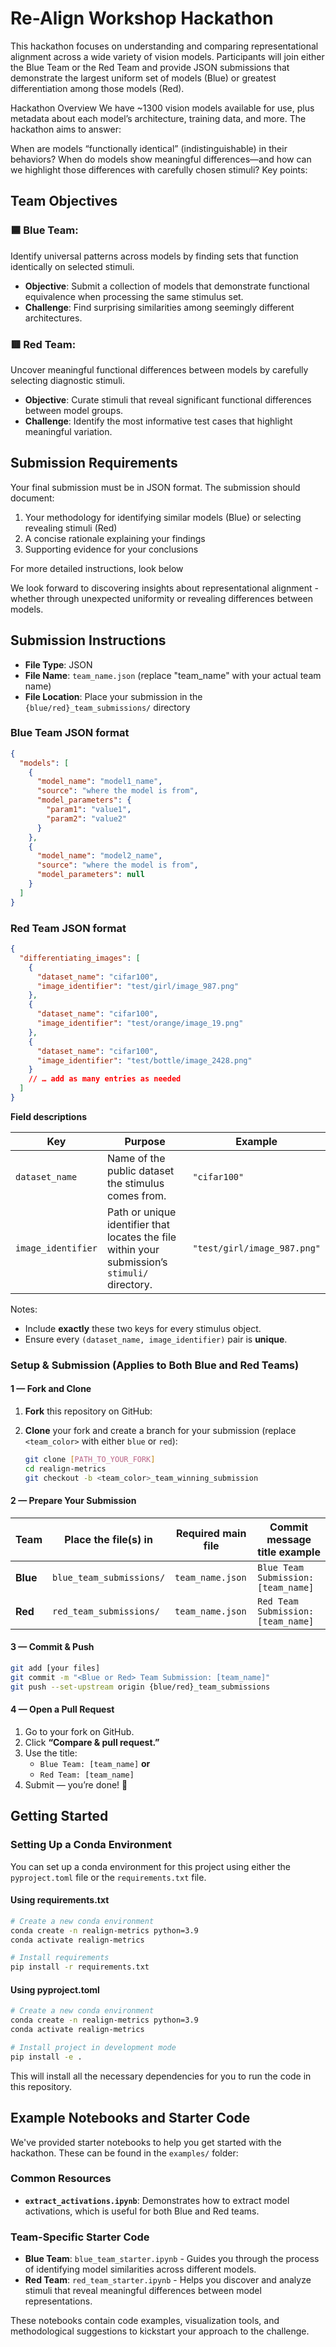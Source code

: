 # Re-Align Workshop Hackathon

This hackathon focuses on understanding and comparing representational alignment across a wide variety of vision models. Participants will join either the Blue Team or the Red Team and provide JSON submissions that demonstrate the largest uniform set of models (Blue) or greatest differentiation among those models (Red).

Hackathon Overview
We have ~1300 vision models available for use, plus metadata about each model’s architecture, training data, and more. The hackathon aims to answer:

When are models “functionally identical” (indistinguishable) in their behaviors?
When do models show meaningful differences—and how can we highlight those differences with carefully chosen stimuli?
Key points:

## Team Objectives

### 🟦 Blue Team:
Identify universal patterns across models by finding sets that function identically on selected stimuli.

- **Objective**: Submit a collection of models that demonstrate functional equivalence when processing the same stimulus set.
- **Challenge**: Find surprising similarities among seemingly different architectures.

### 🟥 Red Team:
Uncover meaningful functional differences between models by carefully selecting diagnostic stimuli.

- **Objective**: Curate stimuli that reveal significant functional differences between model groups.
- **Challenge**: Identify the most informative test cases that highlight meaningful variation.

## Submission Requirements
Your final submission must be in JSON format. The submission should document:
1. Your methodology for identifying similar models (Blue) or selecting revealing stimuli (Red)
2. A concise rationale explaining your findings
3. Supporting evidence for your conclusions

For more detailed instructions, look below

We look forward to discovering insights about representational alignment - whether through unexpected uniformity or revealing differences between models.


## Submission Instructions

- **File Type**: JSON
- **File Name**: `team_name.json` (replace "team_name" with your actual team name)
- **File Location**: Place your submission in the `{blue/red}_team_submissions/` directory

### Blue Team JSON format

```json
{
  "models": [
    {
      "model_name": "model1_name",
      "source": "where the model is from",
      "model_parameters": {
        "param1": "value1",
        "param2": "value2"
      }
    },
    {
      "model_name": "model2_name",
      "source": "where the model is from",
      "model_parameters": null
    }
  ]
}
```

### Red Team JSON format

```json
{
  "differentiating_images": [
    {
      "dataset_name": "cifar100",
      "image_identifier": "test/girl/image_987.png"
    },
    {
      "dataset_name": "cifar100",
      "image_identifier": "test/orange/image_19.png"
    },
    {
      "dataset_name": "cifar100",
      "image_identifier": "test/bottle/image_2428.png"
    }
    // … add as many entries as needed
  ]
}
```

**Field descriptions**

| Key | Purpose | Example |
|-----|---------|---------|
| `dataset_name` | Name of the public dataset the stimulus comes from. | `"cifar100"` |
| `image_identifier` | Path or unique identifier that locates the file within your submission’s `stimuli/` directory. | `"test/girl/image_987.png"` |

Notes:
- Include **exactly** these two keys for every stimulus object.  
- Ensure every `(dataset_name, image_identifier)` pair is **unique**.

### Setup & Submission (Applies to **Both Blue and Red Teams**)

#### 1&nbsp;—&nbsp;Fork and Clone
1. **Fork** this repository on GitHub:

2. **Clone** your fork and create a branch for your submission (replace `<team_color>` with either `blue` or `red`):
   ```bash
   git clone [PATH_TO_YOUR_FORK]
   cd realign-metrics
   git checkout -b <team_color>_team_winning_submission
   ```

#### 2 — Prepare Your Submission
| Team | Place the file(s) in | Required main file | Commit message title example |
|------|----------------------|--------------------|------------------------------|
| **Blue** | `blue_team_submissions/` | `team_name.json` | `Blue Team Submission: [team_name]` |
| **Red** | `red_team_submissions/` | `team_name.json` | `Red Team Submission: [team_name]` |

#### 3 — Commit & Push
```bash
git add [your files]
git commit -m "<Blue or Red> Team Submission: [team_name]"
git push --set-upstream origin {blue/red}_team_submissions
```

#### 4 — Open a Pull Request
1. Go to your fork on GitHub.
2. Click **“Compare & pull request.”**
3. Use the title:  
   - `Blue Team: [team_name]` **or**  
   - `Red Team: [team_name]`
4. Submit — you’re done! 🎉


## Getting Started

### Setting Up a Conda Environment

You can set up a conda environment for this project using either the `pyproject.toml` file or the `requirements.txt` file.

#### Using requirements.txt

```bash
# Create a new conda environment
conda create -n realign-metrics python=3.9
conda activate realign-metrics

# Install requirements
pip install -r requirements.txt
```

#### Using pyproject.toml

```bash
# Create a new conda environment
conda create -n realign-metrics python=3.9
conda activate realign-metrics

# Install project in development mode
pip install -e .
```

This will install all the necessary dependencies for you to run the code in this repository.


## Example Notebooks and Starter Code

We've provided starter notebooks to help you get started with the hackathon. These can be found in the `examples/` folder:

### Common Resources
- **`extract_activations.ipynb`**: Demonstrates how to extract model activations, which is useful for both Blue and Red teams.

### Team-Specific Starter Code
- **Blue Team**: `blue_team_starter.ipynb` - Guides you through the process of identifying model similarities across different models.
- **Red Team**: `red_team_starter.ipynb` - Helps you discover and analyze stimuli that reveal meaningful differences between model representations.

These notebooks contain code examples, visualization tools, and methodological suggestions to kickstart your approach to the challenge.